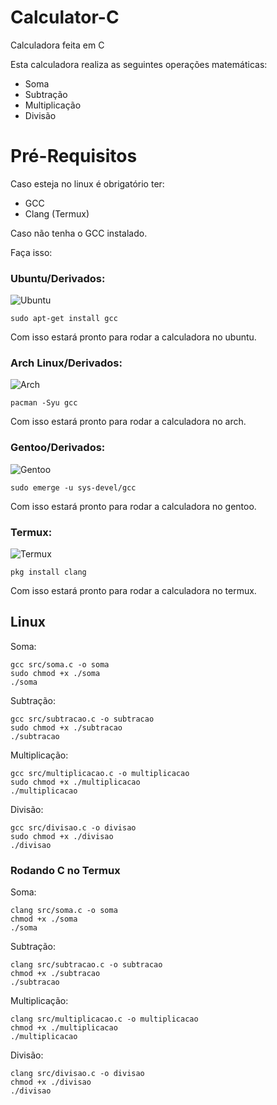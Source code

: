 # Calculator-C
Calculadora feita em C

Esta calculadora realiza as seguintes operações matemáticas:

- Soma
- Subtração
- Multiplicação
- Divisão

# Pré-Requisitos

Caso esteja no linux é obrigatório ter:
- GCC
- Clang (Termux)

Caso não tenha o GCC instalado.

Faça isso:

### Ubuntu/Derivados:
![Ubuntu](https://arsennnic.github.io/files/Windows%20Subsystem%20for%20Linux/ubuntu_logo.ico)
```
sudo apt-get install gcc
```
Com isso estará pronto para rodar a calculadora no ubuntu.

### Arch Linux/Derivados:
![Arch](https://cdn0.iconfinder.com/data/icons/flat-round-system/512/archlinux-128.png)
```
pacman -Syu gcc
```

Com isso estará pronto para rodar a calculadora no arch.
### Gentoo/Derivados:
![Gentoo](https://www.shareicon.net/data/128x128/2015/09/17/102431_gentoo_512x512.png)
```
sudo emerge -u sys-devel/gcc
```

Com isso estará pronto para rodar a calculadora no gentoo.

### Termux:
![Termux](https://camo.githubusercontent.com/7e9e7ede781036f1190406b40e9813801ae1632070cabc00343a46d83c9fa025/687474703a2f2f69636f6e732e69636f6e617263686976652e636f6d2f69636f6e732f626c61636b76617269616e742f627574746f6e2d75692d73797374656d2d617070732f3235362f5465726d696e616c2d69636f6e2e706e67)
```
pkg install clang
```

Com isso estará pronto para rodar a calculadora no termux.

## Linux ##

Soma:
```
gcc src/soma.c -o soma
sudo chmod +x ./soma
./soma
```

Subtração:
```
gcc src/subtracao.c -o subtracao
sudo chmod +x ./subtracao
./subtracao
```

Multiplicação:
```
gcc src/multiplicacao.c -o multiplicacao
sudo chmod +x ./multiplicacao
./multiplicacao
```

Divisão:
```
gcc src/divisao.c -o divisao
sudo chmod +x ./divisao
./divisao
```
### Rodando C no Termux

Soma:
```
clang src/soma.c -o soma
chmod +x ./soma
./soma
```

Subtração:
```
clang src/subtracao.c -o subtracao
chmod +x ./subtracao
./subtracao
```

Multiplicação:
```
clang src/multiplicacao.c -o multiplicacao
chmod +x ./multiplicacao
./multiplicacao
```

Divisão:
```
clang src/divisao.c -o divisao
chmod +x ./divisao
./divisao

